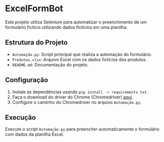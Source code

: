 ﻿# ExcelFormBot
 
Este projeto utiliza Selenium para automatizar o preenchimento de um formulário fictício utilizando dados fictícios em uma planilha.

## Estrutura do Projeto

- `Automação.py`: Script principal que realiza a automação do formulário.
- `Produtos.xlsx`: Arquivo Excel com os dados fictícios dos produtos.
- `README.md`: Documentação do projeto.

## Configuração
1. Instale as dependências usando `pip install -r requirements.txt`.
2. Faça o download do driver do Chrome (Chromedriver) [aqui]([https://sites.google.com/chromium.org/driver/](https://sites.google.com/chromium.org/driver/downloads?authuser=0)).
3. Configure o caminho do Chromedriver no arquivo `Automação.py`.

## Execução
Execute o script `Automação.py` para preencher automaticamente o formulário com dados da planilha Excel.
